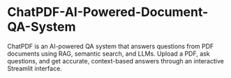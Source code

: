 # ChatPDF-AI-Powered-Document-QA-System
ChatPDF is an AI-powered QA system that answers questions from PDF documents using RAG, semantic search, and LLMs. Upload a PDF, ask questions, and get accurate, context-based answers through an interactive Streamlit interface.
